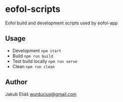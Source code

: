 # eofol-scripts

Eofol build and development scripts used by eofol-app

## Usage

- Development `npm start`
- Build `npm run build`
- Test build locally `npm run serve`
- Clean `npm run clean`

## Author

Jakub Eliáš wurducius@gmail.com
